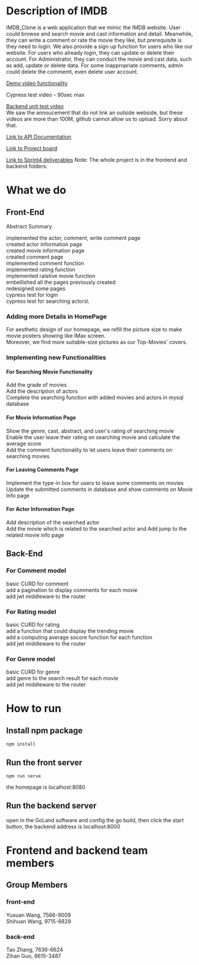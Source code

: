 # Description of IMDB
IMDB_Clone is a web application that we mimic the IMDB website. User could browse and search movie and cast information and detail. Meanwhile, they can write a comment or rate the movie they like, but prerequisite is they need to login. We also provide a sign up function for users who like our website. For users who already login, they can update or delete their account. For Administrator, they can conduct the movie and cast data, such as add, update or delete data. For some inappropriate comments, admin could delete the commemt, even delete user account.

[Demo video functionality](https://youtu.be/X4Ci1AL6kNk)

Cypress test video - 90sec max

[Backend unit test video](https://youtu.be/ZRYLe-DpBHs)  
We saw the annoucement that do not link an outside webside, but these videos are more than 100M, github cannot allow us to upload. Sorry about that.

[Link to API Documentation](https://github.com/BazingaOo/IMDB_Clone/tree/main/backend%20API)  

[Link to Project board](https://github.com/BazingaOo/IMDB_Clone/projects)

[Link to Sprint4 deliverables](https://github.com/BazingaOo/IMDB_Clone.git) Note: The whole project is in the frontend and backend folders.
# What we do
## Front-End

Abstract Summary

implemented the actor, comment, write comment page\
created actor information page\
created movie information page\
created comment page\
implemented comment function\
implemented rating function\
implemented ralative movie function\
embellished all the pages previously created\
redesigned some pages\
cypress test for login\
cypress test for searching actors\


### Adding more Details in HomePage
For aesthetic design of our homepage, we refill the picture size to 
make movie posters showing like IMax screen. \
Moreover, we find more suitable-size pictures as our Top-Movies' covers.

### Implementing new Functionalities
#### For Searching Movie Functionality
Add the grade of movies\
Add the description of actors\
Complete the searching function with added movies and actors in mysql database

#### For Movie Information Page
Show the genre, cast, abstract, and user's rating of searching movie\
Enable the user leave their rating on searching movie and calculate the average score\
Add the comment functionality to let users leave their comments on searching movies

#### For Leaving Comments Page
Implement the type-in box for users to leave some comments on movies\
Update the submitted comments in database and show comments on Movie Info page

#### For Actor Information Page
Add description of the searched actor\
Add the movie which is related to the searched actor and Add jump to the related movie info page



## Back-End
### For Comment model
basic CURD for comment    
add a pagination to display comments for each movie  
add jwt middleware to the router  
### For Rating model
basic CURD for rating    
add a function that could display the trending movie  
add a computing average socore function for each function  
add jwt middleware to the router  
### For Genre model
basic CURD for genre  
add genre to the search result for each movie  
add jwt middleware to the router  
# How to run
## Install npm package
```
npm install
```
## Run the front server
```
npm run serve
```
the homepage is localhost:8080
## Run the backend server
open in the GoLand software and config the go build, then click the start button, the backend address is localhost:8000

# Frontend and backend team members
## Group Members
### front-end
Yuxuan Wang, 7566-9009<br/>
Shihuan Wang, 9715-8829<br/>
### back-end
Tao Zhang, 7636-6624<br/>
Zihan Guo, 8615-3487<br/>
